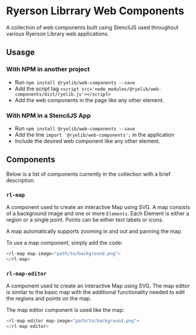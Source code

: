 # Ryerson Librrary Web Components

A collection of web components built using StencilJS used throughout various
Ryerson Library web applications.

## Usasge

### With NPM in another project
* Run `npm install @ryelib/web-components --save`
* Add the script tag `<script src='node_modules/@ryelib/web-components/dist/ryelib.js'></script>`
* Add the web components in the page like any other element.

### With NPM in a StencilJS App
* Run `npm install @ryelib/web-components --save`
* Add the line `import '@ryelib/web-components';` in the application
* Include the desired web component like any other element.

## Components

Below is a list of components currently in the collection with a brief description.

### `rl-map`

A component used to create an interactive Map using SVG.  A map consists of a
background image and one or more `Elements`.  Each Element is either a region
or a single point.  Points can be either text labels or icons.

A map automatically supports zooming in and out and panning the map.

To use a map component, simply add the code:

```javascript
<rl-map map-image="path/to/background.png">
</rl-map>
```

### `rl-map-editor`

A component used to create an interactive Map using SVG.  The map editor is
similar to the basic map with the additional functionality needed to edit
the regions and points on the map.

The map editor component is used like the map:

```javascript
<rl-map-editor map-image="path/to/background.png">
</rl-map-editor>
```
